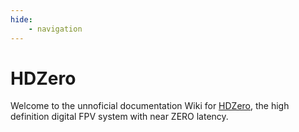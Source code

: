 ```yaml
---
hide:
    - navigation
---
```


# HDZero

Welcome to the unnoficial documentation Wiki for [HDZero](https://www.hd-zero.com), the high definition digital FPV system with near ZERO latency.

